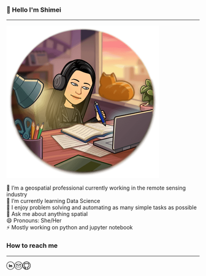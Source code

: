 ### 👋 Hello I'm Shimei
-------------------------------------
<p >
<img src="892d48c524f379e662dd2fd3591ea626bee04ec4dba525b14a1ab2207a4efa8d.0.png" alt="my banner" title="Optional title">
</p>

🔭 I’m a geospatial professional currently working in the remote sensing industry  
🌱 I’m currently learning Data Science  
👯 I enjoy problem solving and automating as many simple tasks as possible  
💬 Ask me about anything spatial   
😄 Pronouns: She/Her  
⚡  Mostly working on python and jupyter notebook  

### How to reach me
-------------------------------------

<a href="https://www.linkedin.com/in/shimei-he-58733741/">
  <img align="left" src="linkedin.png" alt="Shimei | LinkedIn" width="21px"/></a>

<a href="shimei.he@protonmail.com">
  <img align="left" src="email.png" alt="Shimei | LinkedIn" width="21px"/></a>
 
<a href="https://github.com/smhurf" rel="nofollow noreferrer">
  <img src="github.png" alt="Shimei | Github" width="21px"/> 
</a>

<!--
**smhurf/smhurf** is a ✨ _special_ ✨ repository because its `README.md` (this file) appears on your GitHub profile.

Here are some ideas to get you started:

- 🔭 I’m currently working on ...
- 🌱 I’m currently learning ...
- 👯 I’m looking to collaborate on ...
- 🤔 I’m looking for help with ...
- 💬 Ask me about ...
- 📫 How to reach me: ...
- 😄 Pronouns: ...
- ⚡ Fun fact: ...
-->
